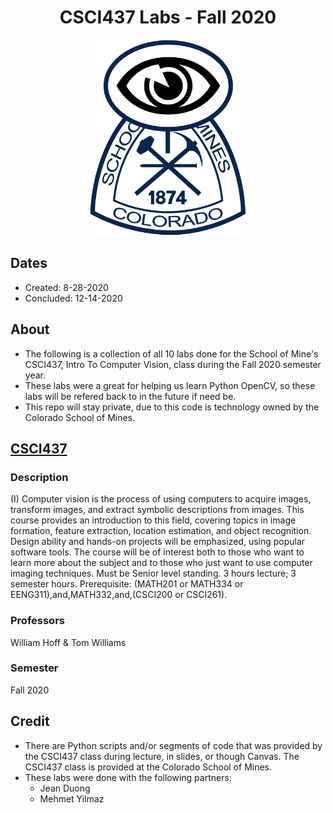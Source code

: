 <h1 align="center">CSCI437 Labs - Fall 2020</h1>
<p align="center">
  <img width="250" src="./assets/logo.png">
</p>

## Dates

- Created: 8-28-2020
- Concluded: 12-14-2020

## About

- The following is a collection of all 10 labs done for the School of Mine's CSCI437, Intro To Computer Vision, class during the Fall 2020 semester year.
- These labs were a great for helping us learn Python OpenCV, so these labs will be refered back to in the future if need be.
- This repo will stay private, due to this code is technology owned by the Colorado School of Mines.

## [CSCI437](https://www.coursicle.com/mines/courses/CSCI/437/)

### Description

(I) Computer vision is the process of using computers to acquire images, transform images, and extract symbolic descriptions from images. This course provides an introduction to this field, covering topics in image formation, feature extraction, location estimation, and object recognition. Design ability and hands-on projects will be emphasized, using popular software tools. The course will be of interest both to those who want to learn more about the subject and to those who just want to use computer imaging techniques. Must be Senior level standing. 3 hours lecture; 3 semester hours. Prerequisite: (MATH201 or MATH334 or EENG311),and,MATH332,and,(CSCI200 or CSCI261).

### Professors

William Hoff & Tom Williams

### Semester

Fall 2020

## Credit

- There are Python scripts and/or segments of code that was provided by the CSCI437 class during lecture, in slides, or though Canvas. The CSCI437 class is provided at the Colorado School of Mines.
- These labs were done with the following partners:
	- Jean Duong
	- Mehmet Yilmaz

